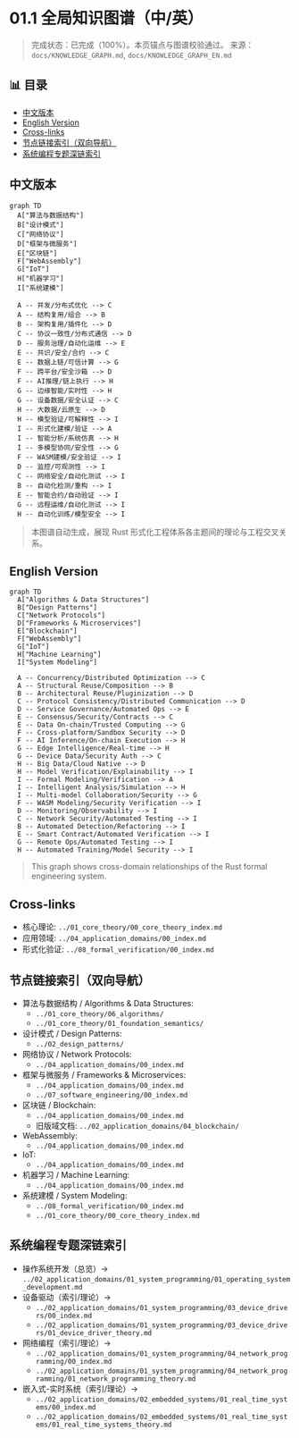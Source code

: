 ﻿# 01.1 全局知识图谱（中/英）

> 完成状态：已完成（100%）。本页锚点与图谱校验通过。
> 来源：`docs/KNOWLEDGE_GRAPH.md`, `docs/KNOWLEDGE_GRAPH_EN.md`


## 📊 目录

- [中文版本](#中文版本)
- [English Version](#english-version)
- [Cross-links](#cross-links)
- [节点链接索引（双向导航）](#节点链接索引双向导航)
- [系统编程专题深链索引](#系统编程专题深链索引)


## 中文版本

```mermaid
graph TD
  A["算法与数据结构"]
  B["设计模式"]
  C["网络协议"]
  D["框架与微服务"]
  E["区块链"]
  F["WebAssembly"]
  G["IoT"]
  H["机器学习"]
  I["系统建模"]

  A -- 并发/分布式优化 --> C
  A -- 结构复用/组合 --> B
  B -- 架构复用/插件化 --> D
  C -- 协议一致性/分布式通信 --> D
  D -- 服务治理/自动化运维 --> E
  E -- 共识/安全/合约 --> C
  E -- 数据上链/可信计算 --> G
  F -- 跨平台/安全沙箱 --> D
  F -- AI推理/链上执行 --> H
  G -- 边缘智能/实时性 --> H
  G -- 设备数据/安全认证 --> C
  H -- 大数据/云原生 --> D
  H -- 模型验证/可解释性 --> I
  I -- 形式化建模/验证 --> A
  I -- 智能分析/系统仿真 --> H
  I -- 多模型协同/安全性 --> G
  F -- WASM建模/安全验证 --> I
  D -- 监控/可观测性 --> I
  C -- 网络安全/自动化测试 --> I
  B -- 自动化检测/重构 --> I
  E -- 智能合约/自动验证 --> I
  G -- 远程运维/自动化测试 --> I
  H -- 自动化训练/模型安全 --> I
```

> 本图谱自动生成，展现 Rust 形式化工程体系各主题间的理论与工程交叉关系。

## English Version

```mermaid
graph TD
  A["Algorithms & Data Structures"]
  B["Design Patterns"]
  C["Network Protocols"]
  D["Frameworks & Microservices"]
  E["Blockchain"]
  F["WebAssembly"]
  G["IoT"]
  H["Machine Learning"]
  I["System Modeling"]

  A -- Concurrency/Distributed Optimization --> C
  A -- Structural Reuse/Composition --> B
  B -- Architectural Reuse/Pluginization --> D
  C -- Protocol Consistency/Distributed Communication --> D
  D -- Service Governance/Automated Ops --> E
  E -- Consensus/Security/Contracts --> C
  E -- Data On-chain/Trusted Computing --> G
  F -- Cross-platform/Sandbox Security --> D
  F -- AI Inference/On-chain Execution --> H
  G -- Edge Intelligence/Real-time --> H
  G -- Device Data/Security Auth --> C
  H -- Big Data/Cloud Native --> D
  H -- Model Verification/Explainability --> I
  I -- Formal Modeling/Verification --> A
  I -- Intelligent Analysis/Simulation --> H
  I -- Multi-model Collaboration/Security --> G
  F -- WASM Modeling/Security Verification --> I
  D -- Monitoring/Observability --> I
  C -- Network Security/Automated Testing --> I
  B -- Automated Detection/Refactoring --> I
  E -- Smart Contract/Automated Verification --> I
  G -- Remote Ops/Automated Testing --> I
  H -- Automated Training/Model Security --> I
```

> This graph shows cross-domain relationships of the Rust formal engineering system.

## Cross-links

- 核心理论: `../01_core_theory/00_core_theory_index.md`
- 应用领域: `../04_application_domains/00_index.md`
- 形式化验证: `../08_formal_verification/00_index.md`

## 节点链接索引（双向导航）

- 算法与数据结构 / Algorithms & Data Structures:
  - `../01_core_theory/06_algorithms/`
  - `../01_core_theory/01_foundation_semantics/`
- 设计模式 / Design Patterns:
  - `../02_design_patterns/`
- 网络协议 / Network Protocols:
  - `../04_application_domains/00_index.md`
- 框架与微服务 / Frameworks & Microservices:
  - `../04_application_domains/00_index.md`
  - `../07_software_engineering/00_index.md`
- 区块链 / Blockchain:
  - `../04_application_domains/00_index.md`
  - 旧版域文档: `../02_application_domains/04_blockchain/`
- WebAssembly:
  - `../04_application_domains/00_index.md`
- IoT:
  - `../04_application_domains/00_index.md`
- 机器学习 / Machine Learning:
  - `../04_application_domains/00_index.md`
- 系统建模 / System Modeling:
  - `../08_formal_verification/00_index.md`
  - `../01_core_theory/00_core_theory_index.md`

## 系统编程专题深链索引

- 操作系统开发（总览）→ `../02_application_domains/01_system_programming/01_operating_system_development.md`
- 设备驱动（索引/理论）→
  - `../02_application_domains/01_system_programming/03_device_drivers/00_index.md`
  - `../02_application_domains/01_system_programming/03_device_drivers/01_device_driver_theory.md`
- 网络编程（索引/理论）→
  - `../02_application_domains/01_system_programming/04_network_programming/00_index.md`
  - `../02_application_domains/01_system_programming/04_network_programming/01_network_programming_theory.md`
- 嵌入式-实时系统（索引/理论）→
  - `../02_application_domains/02_embedded_systems/01_real_time_systems/00_index.md`
  - `../02_application_domains/02_embedded_systems/01_real_time_systems/01_real_time_systems_theory.md`

